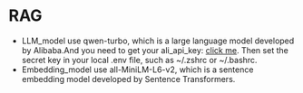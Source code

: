 # RAG
+ LLM_model use qwen-turbo, which is a large language model developed by Alibaba.And you need to get your ali_api_key: <a href="https://help.aliyun.com/zh/model-studio/getting-started/first-api-call-to-qwen?spm=a2c4g.11186623.0.0.731a7468iv7kWt">click me</a>. Then set the secret key in your local .env file, such as ~/.zshrc or ~/.bashrc.
+ Embedding_model use all-MiniLM-L6-v2, which is a sentence embedding model developed by Sentence Transformers.